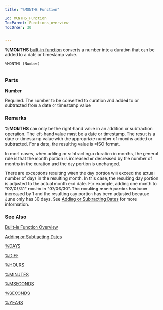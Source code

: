 ```yaml
---
title: "%MONTHS Function"

Id: MONTHS_Function
TocParent: Functions_overview
TocOrder: 30


---
```


<span style="FONT-WEIGHT: bold">%MONTHS</span> [built-in function](Functions_overview.html) converts a number into a duration that can be added to a date or timestamp value. 

```
%MONTHS (Number) 
        
```

### Parts

**Number** 

Required. The number to be converted to duration and added to or subtracted from a date or timestamp value.


### Remarks
**%MONTHS** can only be the right-hand value in an addition or subtraction operation. The left-hand value must be a date or timestamp. The result is a date or timestamp value with the appropriate number of months added or subtracted. For a date, the resulting value is *ISO format. 

In most cases, when adding or subtracting a duration in months, the general rule is that the month portion is increased or decreased by the number of months in the duration and the day portion is unchanged. 

There are exceptions resulting when the day portion will exceed the actual number of days in the resulting month. In this case, the resulting day portion is adjusted to the actual month end date. For example, adding one month to "97/05/31" results in "97/06/30". The resulting month portion has been increased by 1 and the resulting day portion has been adjusted because June only has 30 days. See [Adding or Subtracting Dates](Adding_or_Subtracting_Dates.html) for more information. 

### See Also
[Built-in Function Overview](Functions_overview.html)

[Adding or Subtracting Dates](Adding_or_Subtracting_Dates.html)

[%DAYS](DAYS_Function.html)

[%DIFF](DIFF_Function.html)

[%HOURS](HOURS_Function.html)

[%MINUTES](MINUTES_Function.html)

[%MSECONDS](MSECONDS_Function.html)

[%SECONDS](SECONDS_Function.html)

[%YEARS](YEARS_Function.html) 
